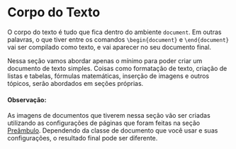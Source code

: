 # Corpo do Texto

O corpo do texto é tudo que fica dentro do ambiente `document`.
Em outras palavras, o que tiver entre os comandos `\begin{document}` e `\end{document}` vai ser compilado como texto, e vai aparecer no seu documento final.

Nessa seção vamos abordar apenas o mínimo para poder criar um documento de texto simples. Coisas como formatação de texto, criação de listas e tabelas, fórmulas matemáticas, inserção de imagens e outros tópicos, serão abordados em seções próprias.

#### Observação:
As imagens de documentos que tiverem nessa seção vão ser criadas utilizando as configurações de páginas que foram feitas na seção [Preâmbulo](./preambulo.md). Dependendo da classe de documento que você usar e suas configurações, o resultado final pode ser diferente.

